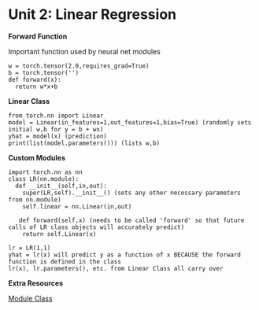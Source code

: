 # Unit 2: Linear Regression

  **Forward Function**

  Important function used by neural net modules

    w = torch.tensor(2.0,requires_grad=True)
    b = torch.tensor('')
    def forward(x):
      return w*x+b
    
 **Linear Class**
 
    from torch.nn import Linear
    model = Linear(in_features=1,out_features=1,bias=True) (randomly sets initial w,b for y = b + wx)
    yhat = model(x) (prediction)
    print(list(model.parameters())) (lists w,b)
  
  **Custom Modules**
   
    import torch.nn as nn
    class LR(nn.module):
      def __init__(self,in,out):
        super(LR,self).__init__() (sets any other necessary parameters from nn.module)
        self.linear = nn.Linear(in,out)
        
       def forward(self,x) (needs to be called 'forward' so that future calls of LR class objects will accurately predict)
        return self.Linear(x)
        
    lr = LR(1,1)
    yhat = lr(x) will predict y as a function of x BECAUSE the forward function is defined in the class
    lr(x), lr.parameters(), etc. from Linear Class all carry over
 
 
 **Extra Resources**
 
 [Module Class](https://pytorch.org/docs/stable/nn.html)
  
  
